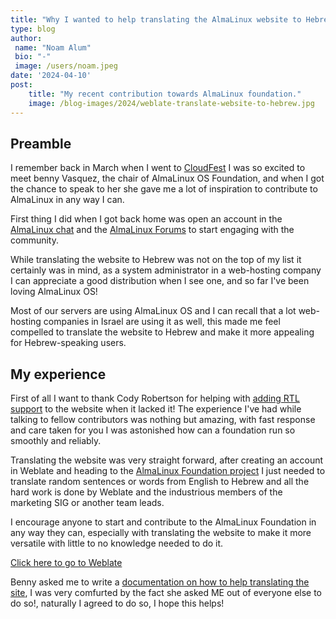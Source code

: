 ```yaml
---
title: "Why I wanted to help translating the AlmaLinux website to Hebrew?"
type: blog
author: 
 name: "Noam Alum"
 bio: "-"
 image: /users/noam.jpeg
date: '2024-04-10'
post:
    title: "My recent contribution towards AlmaLinux foundation."
    image: /blog-images/2024/weblate-translate-website-to-hebrew.jpg
---
```


## Preamble
I remember back in March when I went to [CloudFest](https://almalinux.org/blog/2024-03-26-almalinux-march-events-roundup/) I was so excited to meet benny Vasquez, the chair of AlmaLinux OS Foundation, and when I got the chance to speak to her she gave me a lot of inspiration to contribute to AlmaLinux in any way I can.

First thing I did when I got back home was open an account in the [AlmaLinux chat](https://chat.almalinux.org/almalinux/channels/town-square) and the [AlmaLinux Forums](https://almalinux.discourse.group/) to start engaging with the community.

While translating the website to Hebrew was not on the top of my list it certainly was in mind, as a system administrator in a web-hosting company I can appreciate a good distribution when I see one, and so far I've been loving AlmaLinux OS!

Most of our servers are using AlmaLinux OS and I can recall that a lot web-hosting companies in Israel are using it as well, this made me feel compelled to translate the website to Hebrew and make it more appealing for Hebrew-speaking users.

## My experience
First of all I want to thank Cody Robertson for helping with [adding RTL support](https://github.com/AlmaLinux/almalinux.org/issues/498) to the website when it lacked it! The experience I've had while talking to fellow contributors was nothing but amazing, with fast response and care taken for you I was astonished how can a foundation run so smoothly and reliably.

Translating the website was very straight forward, after creating an account in Weblate and heading to the [AlmaLinux Foundation project](https://hosted.weblate.org/projects/almalinux/) I just needed to translate random sentences or words from English to Hebrew and all the hard work is done by Weblate and the industrious members of the marketing SIG or another team leads.

I encourage anyone to start and contribute to the AlmaLinux Foundation in any way they can, especially with translating the website to make it more versatile with little to no knowledge needed to do it.

[Click here to go to Weblate](https://hosted.weblate.org/projects/almalinux/)

Benny asked me to write a [documentation on how to help translating the site](https://wiki.almalinux.org/Help-translating-site.html), I was very comfurted by the fact she asked ME out of everyone else to do so!, naturally I agreed to do so, I hope this helps!
